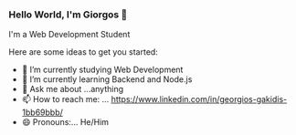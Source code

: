 ### Hello World, I'm Giorgos 👋
I'm a Web Development Student



Here are some ideas to get you started:

- 🔭 I’m currently studying Web Development
- 🌱 I’m currently learning Backend and Node.js
- 💬 Ask me about ...anything
- 📫 How to reach me: ...  https://www.linkedin.com/in/georgios-gakidis-1bb69bbb/
- 😄 Pronouns:... He/Him



